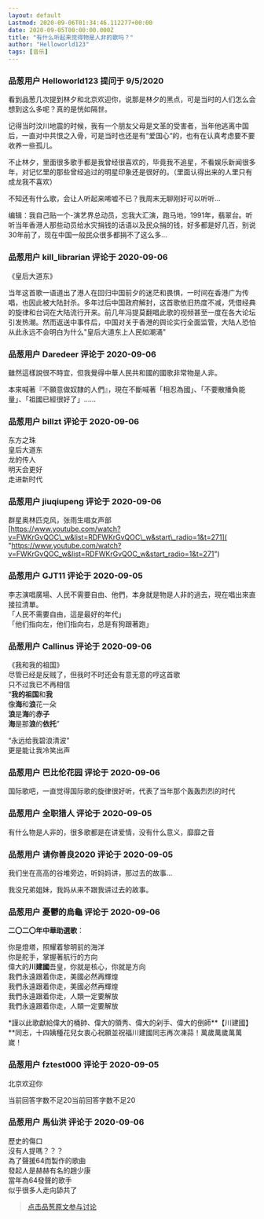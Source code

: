 ```yaml
---
layout: default
Lastmod: 2020-09-06T01:34:46.112277+00:00
date: 2020-09-05T00:00:00.000Z
title: "有什么听起来觉得物是人非的歌吗？"
author: "Helloworld123"
tags: [音乐]
---
```



### 品葱用户 **Helloworld123** 提问于 9/5/2020
    
看到品葱几次提到林夕和北京欢迎你，说那是林夕的黑点，可是当时的人们怎么会想到这么多呢？真的是恍如隔世。  
  
记得当时汶川地震的时候，我有一个朋友父母是文革的受害者，当年他逃离中国后，一直对中共恨之入骨，可是当时也还是有“爱国心“的，也有在认真考虑要不要收养一些孤儿。  
  
不止林夕，里面很多歌手都是我曾经很喜欢的，毕竟我不追星，不看娱乐新闻很多年，对记忆里的那些曾经追过的明星印象还是很好的。（里面认得出来的人里只有成龙我不喜欢）  
  
不知还有什么歌，会让人听起来唏嘘不已？我周末无聊刚好可以听听...  
  
编辑：我自己贴一个-演艺界总动员，忘我大汇演，跑马地，1991年，翡翠台。听听当年香港人那些动员给水灾捐钱的话语以及民众捐的钱，好多都是好几百，别说30年前了，现在中国一般民众很多都捐不了这么多...
    
                

### 品葱用户 **kill_librarian** 评论于 2020-09-06
        
《皇后大道东》  
  
当年这首歌一语道出了港人在回归中国前夕的迷茫和畏惧，一时间在香港广为传唱，也因此被大陆封杀。多年过后中国政府解封，这首歌依旧热度不减，凭借经典的旋律和台词在大陆流行开来。前几年冯提莫翻唱此歌的视频甚至一度在各大论坛引发热潮。然而返送中事件后，中国对关于香港的舆论实行全面监管，大陆人恐怕从此永远不会明白为什么"皇后大道东上人民如潮涌"
        
                

### 品葱用户 **Daredeer** 评论于 2020-09-06
        
雖然這樣說很不時宜，但我覺得中華人民共和國的國歌非常物是人非。  
  
本來喊著『不願意做奴隸的人們』，現在不斷喊著「相忍為國」、「不要散播負能量」、「祖國已經很好了」……
        
                

### 品葱用户 **billzt** 评论于 2020-09-06
        
东方之珠  
皇后大道东  
龙的传人  
明天会更好  
走进新时代
        
                

### 品葱用户 **jiuqiupeng** 评论于 2020-09-06
        
群星奥林匹克风，张雨生唱女声部  
[https://www.youtube.com/watch?v=FWKrGvQOC\_w&list=RDFWKrGvQOC\_w&start\_radio=1&t=271]( "https://www.youtube.com/watch?v=FWKrGvQOC_w&list=RDFWKrGvQOC_w&start_radio=1&t=271")
        
                

### 品葱用户 **GJT11** 评论于 2020-09-05
        
李志演唱廣場、人民不需要自由、他們，本身就是物是人非的過去，現在唱出來直接拉清單。  
「人民不需要自由，這是最好的年代」  
「他们指向左，他们指向右，总是有狗跟著跑」
        
                

### 品葱用户 **Callinus** 评论于 2020-09-06
        
《我和我的祖国》  
尽管已经是反贼了，但我时不时还会有意无意的哼这首歌  
只不过我已不再相信  
“**我的祖国**和**我**  
像**海**和**浪**花一朵  
**浪**是**海**的**赤子**  
**海**是那**浪**的**依托**”  
  
“永远给我碧浪清波”  
更是能让我冷笑出声
        
                

### 品葱用户 **巴比伦花园** 评论于 2020-09-06
        
国际歌吧，一直觉得国际歌的旋律很好听，代表了当年那个轰轰烈烈的时代
        
                

### 品葱用户 **全职猎人** 评论于 2020-09-05
        
有什么物是人非的，很多歌都是在讲爱情，没有什么意义，靡靡之音
        
                

### 品葱用户 **请你善良2020** 评论于 2020-09-05
        
我们坐在高高的谷堆旁边，听妈妈讲，那过去的故事...  
  
我没兄弟姐妹，我妈从来不跟我讲过去的故事。
        
                

### 品葱用户 **憂鬱的烏龜** 评论于 2020-09-06
        
**二〇二〇年中華助選歌**：  
  
你是燈塔，照耀着黎明前的海洋  
你是舵手，掌握著航行的方向  
偉大的**川建國**吾皇，你就是核心，你就是方向  
我們永遠跟着你走，美國必然再輝煌  
我們永遠跟着你走，美國必然再輝煌  
我們永遠跟着你走，人類一定要解放  
我們永遠跟着你走，人類一定要解放  
  
\*謹以此歌獻給偉大的桶帥、偉大的領秀、偉大的剁手、偉大的倒師**【川建國】**同志，十四姨種花兒女衷心祝願並祝福川建國同志再次凍蒜！萬歲萬歲萬萬嵗！
        
                

### 品葱用户 **fztest000** 评论于 2020-09-05
        
北京欢迎你  
  
当前回答字数不足20当前回答字数不足20
        
                

### 品葱用户 **馬仙洪** 评论于 2020-09-06
        
歷史的傷口  
沒有人提嗎？？？  
為了聲援64而製作的歌曲  
發起人是赫赫有名的趙少康  
當年為64發聲的歌手  
似乎很多人走向舔共了
        
                





> [点击品葱原文参与讨论](https://pincong.rocks/question/30628)

